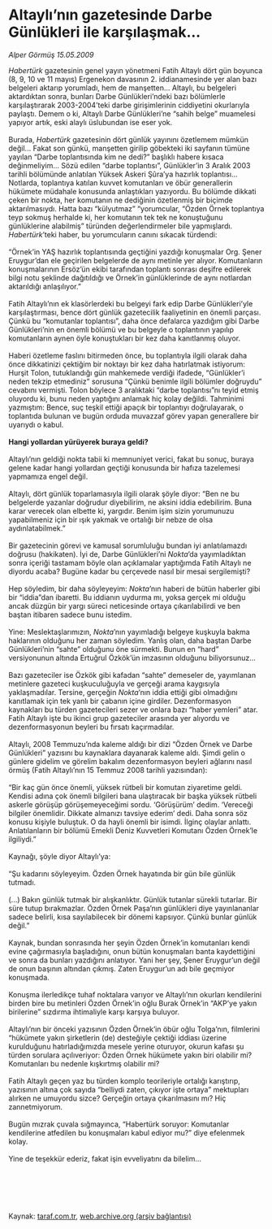 # Altaylı’nın gazetesinde Darbe Günlükleri ile karşılaşmak...

*Alper Görmüş 15.05.2009*

<div class="taraf_structure_2col_1zq">
<div class="margen_n">



 <p><i>Habertürk</i> gazetesinin genel yayın yönetmeni Fatih Altaylı dört gün boyunca (8, 9, 10 ve 11 mayıs) Ergenekon davasının 2. iddianamesinde yer alan bazı belgeleri aktarıp yorumladı, hem de manşetten... Altaylı, bu belgeleri aktardıktan sonra, bunları Darbe Günlükleri’ndeki bazı bölümlerle karşılaştırarak 2003-2004’teki darbe girişimlerinin ciddiyetini okurlarıyla paylaştı. Demem o ki, Altaylı Darbe Günlükleri’ne “sahih belge” muamelesi yapıyor artık, eski alaylı üslubundan ise eser yok. <br/><br/>Burada, <i>Habertürk </i>gazetesinin dört günlük yayınını özetlemem mümkün değil... Fakat son günkü, manşetten girilip göbekteki iki sayfanın tümüne yayılan “Darbe toplantısında kim ne dedi?” başlıklı habere kısaca değinmeliyim... Sözü edilen “darbe toplantısı”, Günlükler’in 3 Aralık 2003 tarihli bölümünde anlatılan Yüksek Askeri Şûra’ya hazırlık toplantısı... Notlarda, toplantıya katılan kuvvet komutanları ve öbür generallerin hükümete müdahale konusunda anlaştıkları yazıyordu. Bu bölümde dikkati çeken bir nokta, her komutanın ne dediğinin özetlenmiş bir biçimde aktarılmasıydı. Hatta bazı “külyutmaz” “yorumcular, “Özden Örnek toplantıya teyp sokmuş herhalde ki, her komutanın tek tek ne konuştuğunu günlüklerine alabilmiş” türünden değerlendirmeler bile yapmışlardı. <i>Habertürk</i>’teki haber, bu yorumcuların canını sıkacak türdendi: <br/><br/>“Örnek’in YAŞ hazırlık toplantısında geçtiğini yazdığı konuşmalar Org. Şener Eruygur’dan ele geçirilen belgelerde de aynı metinle yer alıyor. Komutanların konuşmalarının Ersöz’ün ekibi tarafından toplantı sonrası deşifre edilerek bilgi notu şeklinde dağıtıldığı ve Örnek’in günlüklerinde de aynı notlardan aktarıldığı anlaşılıyor.” <br/><br/>Fatih Altaylı’nın ek klasörlerdeki bu belgeyi fark edip Darbe Günlükleri’yle karşılaştırması, bence dört günlük gazetecilik faaliyetinin en önemli parçası. Çünkü bu “komutanlar toplantısı”, daha önce defalarca yazdığım gibi Darbe Günlükleri’nin en önemli bölümü ve bu belgeyle o toplantının yapılıp komutanların aynen öyle konuştukları bir kez daha kanıtlanmış oluyor. <br/><br/>Haberi özetleme faslını bitirmeden önce, bu toplantıyla ilgili olarak daha önce dikkatinizi çektiğim bir noktayı bir kez daha hatırlatmak istiyorum: Hurşit Tolon, tutuklandığı gün mahkemede verdiği ifadede, “Günlükler’i neden tekzip etmediniz” sorusuna “Çünkü benimle ilgili bölümler doğruydu” cevabını vermişti. Tolon böylece 3 aralıktaki “darbe toplantısı”nı teyid etmiş oluyordu ki, bunu neden yaptığını anlamak hiç kolay değildi. Tahminimi yazmıştım: Bence, suç teşkil ettiği apaçık bir toplantıyı doğrulayarak, o toplantıda bulunan ve bugün orduda muvazzaf görev yapan generallere bir uyarıydı o kabul. <b><br/><br/>Hangi yollardan yürüyerek buraya geldi?</b> <br/><br/>Altaylı’nın geldiği nokta tabii ki memnuniyet verici, fakat bu sonuç, buraya gelene kadar hangi yollardan geçtiği konusunda bir hafıza tazelemesi yapmamıza engel değil. <br/><br/>Altaylı, dört günlük toparlamasıyla ilgili olarak şöyle diyor: “Ben ne bu belgelerde yazanlar doğrudur diyebilirim, ne aksini iddia edebilirim. Buna karar verecek olan elbette ki, yargıdır. Benim işim sizin yorumunuzu yapabilmeniz için bir ışık yakmak ve ortalığı bir nebze de olsa aydınlatabilmek.” <br/><br/>Bir gazetecinin görevi ve kamusal sorumluluğu bundan iyi anlatılamazdı doğrusu (hakikaten). İyi de, Darbe Günlükleri’ni <i>Nokta</i>’da yayımladıktan sonra içeriği tastamam böyle olan açıklamalar yaptığımda Fatih Altaylı ne diyordu acaba? Bugüne kadar bu çerçevede nasıl bir mesai sergilemişti? <br/><br/>Hep söyledim, bir daha söyleyeyim: <i>Nokta</i>’nın haberi de bütün haberler gibi bir “iddia”dan ibaretti. Bu iddianın uydurma mı, yoksa gerçek mi olduğu ancak düzgün bir yargı süreci neticesinde ortaya çıkarılabilirdi ve ben baştan itibaren sadece bunu istedim. <br/><br/>Yine: Meslektaşlarımızın, <i>Nokta</i>’nın yayımladığı belgeye kuşkuyla bakma haklarının olduğunu her zaman söyledim. Yanlış olan, daha baştan Darbe Günlükleri’nin “sahte” olduğunu öne sürmekti. Bunun en “hard” versiyonunun altında Ertuğrul Özkök’ün imzasının olduğunu biliyorsunuz... <br/><br/>Bazı gazeteciler ise Özkök gibi kafadan “sahte” demeseler de, yayımlanan metinlere gazeteci kuşkuculuğuyla ve gerçeği arama kaygısıyla yaklaşmadılar. Tersine, gerçeğin <i>Nokta</i>’nın iddia ettiği gibi olmadığını kanıtlamak için tek yanlı bir çabanın içine girdiler. Dezenformasyon kaynakları bu türden gazetecileri sezer ve onlara bazı “haber yemleri” atar. Fatih Altaylı işte bu ikinci grup gazeteciler arasında yer alıyordu ve dezenformasyonun beyleri bu fırsatı kaçırmadılar. <br/><br/>Altaylı, 2008 Temmuzu’nda kaleme aldığı bir dizi “Özden Örnek ve Darbe Günlükleri” yazısını bu kaynaklara dayanarak kaleme aldı. Şimdi gelin o günlere gidelim ve görelim bakalım dezenformasyon beyleri ağlarını nasıl örmüş (Fatih Altaylı’nın 15 Temmuz 2008 tarihli yazısından): <br/><br/>“Bir kaç gün önce önemli, yüksek rütbeli bir komutan ziyaretime geldi. Kendisi adına çok önemli bilgileri bana ulaştıracak bir başka yüksek rütbeli askerle görüşüp görüşemeyeceğimi sordu. ‘Görüşürüm’ dedim. ‘Vereceği bilgiler önemlidir. Dikkate almanızı tavsiye ederim’ dedi. Daha sonra söz konusu kişiyle buluştuk. O da hayli önemli bir isimdi. İlginç olaylar anlattı. Anlatılanların bir bölümü Emekli Deniz Kuvvetleri Komutanı Özden Örnek’le ilgiliydi.” <br/><br/>Kaynağı, şöyle diyor Altaylı’ya: <br/><br/>“Şu kadarını söyleyeyim. Özden Örnek hayatında bir gün bile günlük tutmadı. <br/><br/>(...) Bakın günlük tutmak bir alışkanlıktır. Günlük tutanlar sürekli tutarlar. Bir süre tutup bırakmazlar. Özden Örnek Paşa’nın günlükleri diye yayınlananlar sadece belirli, kısa sayılabilecek bir dönemi kapsıyor. Çünkü bunlar günlük değil.” <br/><br/>Kaynak, bundan sonrasında her şeyin Özden Örnek’in komutanları kendi evine çağırmasıyla başladığını, onun bütün konuşmaları banta kaydettiğini ve sonra da bunları yazdığını anlatıyor. Yani her şey, Şener Eruygur’un değil de onun başının altından çıkmış. Zaten Eruygur’un adı bile geçmiyor konuşmada. <br/><br/>Konuşma ilerledikçe tuhaf noktalara varıyor ve Altaylı’nın okurları kendilerini birden bire bu metinleri Özden Örnek’in oğlu Burak Örnek’in “AKP’ye yakın birilerine” sızdırma ihtimaliyle karşı karşıya buluyor. <br/><br/>Altaylı’nın bir önceki yazısının Özden Örnek’in öbür oğlu Tolga’nın, filmlerini “hükümete yakın şirketlerin (de) desteğiyle çektiği iddiası üzerine kurulduğunu hatırladığımızda mesele yerine oturuyor, okurun kafası şu türden sorulara açılıveriyor: Özden Örnek hükümete yakın biri olabilir mi? Komutanları bu nedenle kışkırtmış olabilir mi? <br/><br/>Fatih Altaylı geçen yaz bu türden komplo teorileriyle ortalığı karıştırıp, yazısının altına çok sayıda “belliydi zaten, çıkıyor işte ortaya” mektupları alırken ne umuyordu sizce? Gerçeğin ortaya çıkarılmasını mı? Hiç zannetmiyorum. <br/><br/>Bugün mızrak çuvala sığmayınca, “Habertürk soruyor: Komutanlar kendilerine atfedilen bu konuşmaları kabul ediyor mu?” diye efelenmek kolay. <br/><br/>Yine de teşekkür ederiz, fakat işin evveliyatını da bilelim...</p>
<br/>
<br/>
<br/>



<br/>


<div id="taraf_not">
</div>

</div>


</div>

Kaynak: [taraf.com.tr](http://www.taraf.com.tr:80/makale/5520.htm), [web.archive.org (arşiv bağlantısı)](http://web.archive.org/web/20090728193126/http://www.taraf.com.tr:80/makale/5520.htm)
